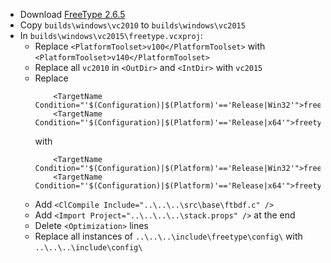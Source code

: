 * Download [FreeType 2.6.5](https://download.savannah.gnu.org/releases/freetype/freetype-2.6.5.tar.bz2)
* Copy `builds\windows\vc2010` to `builds\windows\vc2015`
* In `builds\windows\vc2015\freetype.vcxproj`:
	* Replace `<PlatformToolset>v100</PlatformToolset>` with `<PlatformToolset>v140</PlatformToolset>`
	* Replace all `vc2010` in `<OutDir>` and `<IntDir>` with `vc2015`
	* Replace
		```
		    <TargetName Condition="'$(Configuration)|$(Platform)'=='Release|Win32'">freetype263</TargetName>
		    <TargetName Condition="'$(Configuration)|$(Platform)'=='Release|x64'">freetype263</TargetName>
		```
		with
		```
		    <TargetName Condition="'$(Configuration)|$(Platform)'=='Release|Win32'">freetype</TargetName>
		    <TargetName Condition="'$(Configuration)|$(Platform)'=='Release|x64'">freetype</TargetName>
		```
	* Add `<ClCompile Include="..\..\..\src\base\ftbdf.c" />`
	* Add `<Import Project="..\..\..\..\stack.props" />` at the end
	* Delete `<Optimization>` lines
	* Replace all instances of `..\..\..\include\freetype\config\` with `..\..\..\include\config\`
